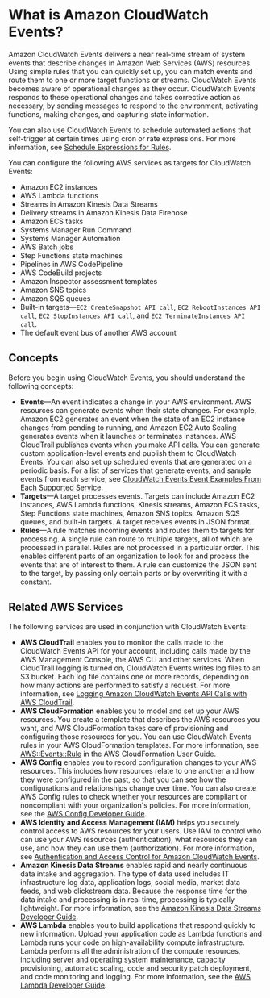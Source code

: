 # What is Amazon CloudWatch Events?<a name="WhatIsCloudWatchEvents"></a>

Amazon CloudWatch Events delivers a near real\-time stream of system events that describe changes in Amazon Web Services \(AWS\) resources\. Using simple rules that you can quickly set up, you can match events and route them to one or more target functions or streams\. CloudWatch Events becomes aware of operational changes as they occur\. CloudWatch Events responds to these operational changes and takes corrective action as necessary, by sending messages to respond to the environment, activating functions, making changes, and capturing state information\.

You can also use CloudWatch Events to schedule automated actions that self\-trigger at certain times using cron or rate expressions\. For more information, see [Schedule Expressions for Rules](ScheduledEvents.md)\.

You can configure the following AWS services as targets for CloudWatch Events:
+ Amazon EC2 instances
+ AWS Lambda functions
+ Streams in Amazon Kinesis Data Streams
+ Delivery streams in Amazon Kinesis Data Firehose
+ Amazon ECS tasks
+ Systems Manager Run Command
+ Systems Manager Automation
+ AWS Batch jobs
+ Step Functions state machines
+ Pipelines in AWS CodePipeline
+ AWS CodeBuild projects
+ Amazon Inspector assessment templates
+ Amazon SNS topics
+ Amazon SQS queues
+ Built\-in targets—`EC2 CreateSnapshot API call`, `EC2 RebootInstances API call`, `EC2 StopInstances API call`, and `EC2 TerminateInstances API call`\.
+ The default event bus of another AWS account

## Concepts<a name="CloudWatchEventsComponents"></a>

Before you begin using CloudWatch Events, you should understand the following concepts:
+ **Events**—An event indicates a change in your AWS environment\. AWS resources can generate events when their state changes\. For example, Amazon EC2 generates an event when the state of an EC2 instance changes from pending to running, and Amazon EC2 Auto Scaling generates events when it launches or terminates instances\. AWS CloudTrail publishes events when you make API calls\. You can generate custom application\-level events and publish them to CloudWatch Events\. You can also set up scheduled events that are generated on a periodic basis\. For a list of services that generate events, and sample events from each service, see [CloudWatch Events Event Examples From Each Supported Service](EventTypes.md)\.
+ **Targets**—A target processes events\. Targets can include Amazon EC2 instances, AWS Lambda functions, Kinesis streams, Amazon ECS tasks, Step Functions state machines, Amazon SNS topics, Amazon SQS queues, and built\-in targets\. A target receives events in JSON format\.
+ **Rules**—A rule matches incoming events and routes them to targets for processing\. A single rule can route to multiple targets, all of which are processed in parallel\. Rules are not processed in a particular order\. This enables different parts of an organization to look for and process the events that are of interest to them\. A rule can customize the JSON sent to the target, by passing only certain parts or by overwriting it with a constant\.

## Related AWS Services<a name="related_services_cwe"></a>

The following services are used in conjunction with CloudWatch Events:
+ **AWS CloudTrail** enables you to monitor the calls made to the CloudWatch Events API for your account, including calls made by the AWS Management Console, the AWS CLI and other services\. When CloudTrail logging is turned on, CloudWatch Events writes log files to an S3 bucket\. Each log file contains one or more records, depending on how many actions are performed to satisfy a request\. For more information, see [Logging Amazon CloudWatch Events API Calls with AWS CloudTrail](logging_cw_api_calls_cwe.md)\.
+ **AWS CloudFormation** enables you to model and set up your AWS resources\. You create a template that describes the AWS resources you want, and AWS CloudFormation takes care of provisioning and configuring those resources for you\. You can use CloudWatch Events rules in your AWS CloudFormation templates\. For more information, see [AWS::Events::Rule](http://docs.aws.amazon.com/AWSCloudFormation/latest/UserGuide/aws-resource-events-rule.html) in the AWS CloudFormation User Guide\.
+ **AWS Config** enables you to record configuration changes to your AWS resources\. This includes how resources relate to one another and how they were configured in the past, so that you can see how the configurations and relationships change over time\. You can also create AWS Config rules to check whether your resources are compliant or noncompliant with your organization's policies\. For more information, see the [AWS Config Developer Guide](http://docs.aws.amazon.com/config/latest/developerguide/)\.
+ **AWS Identity and Access Management \(IAM\)** helps you securely control access to AWS resources for your users\. Use IAM to control who can use your AWS resources \(authentication\), what resources they can use, and how they can use them \(authorization\)\. For more information, see [Authentication and Access Control for Amazon CloudWatch Events](auth-and-access-control-cwe.md)\.
+ **Amazon Kinesis Data Streams** enables rapid and nearly continuous data intake and aggregation\. The type of data used includes IT infrastructure log data, application logs, social media, market data feeds, and web clickstream data\. Because the response time for the data intake and processing is in real time, processing is typically lightweight\. For more information, see the [Amazon Kinesis Data Streams Developer Guide](http://docs.aws.amazon.com/streams/latest/dev/)\.
+ **AWS Lambda** enables you to build applications that respond quickly to new information\. Upload your application code as Lambda functions and Lambda runs your code on high\-availability compute infrastructure\. Lambda performs all the administration of the compute resources, including server and operating system maintenance, capacity provisioning, automatic scaling, code and security patch deployment, and code monitoring and logging\. For more information, see the [AWS Lambda Developer Guide](http://docs.aws.amazon.com/lambda/latest/dg/)\.